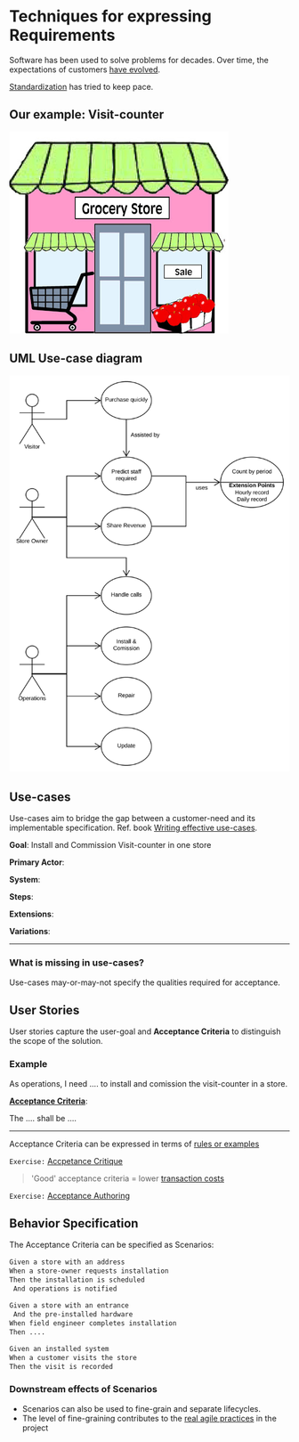 # Techniques for expressing Requirements

Software has been used to solve problems for decades.
Over time, the expectations of customers [have evolved](modeling-needs-evolution-decades.md).

[Standardization](modeling-needs-standards.md) has tried to keep pace.

## Our example: Visit-counter

![store](images/store.png "store")

## UML Use-case diagram

![usecasediag](images/counting-use-case-diag.svg "use case diagram")

## Use-cases

Use-cases aim to bridge the gap between a customer-need
and its implementable specification.
Ref. book [Writing effective use-cases](https://www.academia.edu/22312187/Writing_Effective_Use_Cases_Writing_Effective_Use_Cases).

**Goal**: Install and Commission Visit-counter in one store

**Primary Actor**:

**System**:

**Steps**:

**Extensions**:

**Variations**:

---

### What is missing in use-cases?

Use-cases may-or-may-not specify the qualities required for acceptance.

## User Stories

User stories capture the user-goal and **Acceptance Criteria**
to distinguish the scope of the solution.

### Example

As operations, I need .... to install and comission the visit-counter in a store.

[**Acceptance Criteria**](modeling-needs-acceptance-criteria.md):

The .... shall be ....

---

Acceptance Criteria can be expressed in terms of
[rules or examples](modeling-needs-acceptance-criteria.md)

`Exercise:`
[Accpetance Critique](https://forms.office.com/Pages/ResponsePage.aspx?id=DQSIkWdsW0yxEjajBLZtrQAAAAAAAAAAAANAAY-7brxUM1E3STBTRFlHWUNUVEM4MVkzWDFZTjhYWi4u)

> 'Good' acceptance criteria = lower
[transaction costs](modeling-real-agile.md)

`Exercise:`
[Acceptance Authoring](https://forms.office.com/Pages/ResponsePage.aspx?id=DQSIkWdsW0yxEjajBLZtrQAAAAAAAAAAAANAAY-7brxUM0RGVTBQUlhCSlZDOUFBTTkyODM5WEFNVi4u)

## Behavior Specification

The Acceptance Criteria can be specified as Scenarios:

```BDD
Given a store with an address
When a store-owner requests installation
Then the installation is scheduled
 And operations is notified
```

```BDD
Given a store with an entrance
 And the pre-installed hardware
When field engineer completes installation
Then ....
```

```BDD
Given an installed system
When a customer visits the store
Then the visit is recorded
```

### Downstream effects of Scenarios

- Scenarios can also be used to fine-grain and separate lifecycles.
- The level of fine-graining contributes to the
[real agile practices](modeling-real-agile.md)
in the project

